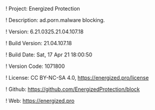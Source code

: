 ! Project: Energized Protection

! Description: ad.porn.malware blocking.

! Version: 6.21.0325.21.04.107.18

! Build Version: 21.04.107.18

! Build Date: Sat, 17 Apr 21 18:00:50

! Version Code: 1071800

! License: CC BY-NC-SA 4.0, https://energized.pro/license

! Github: https://github.com/EnergizedProtection/block

! Web: https://energized.pro
